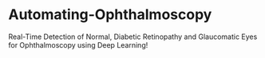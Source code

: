 # Automating-Ophthalmoscopy
Real-Time Detection of Normal, Diabetic Retinopathy and Glaucomatic Eyes for Ophthalmoscopy using Deep Learning!
